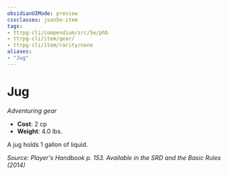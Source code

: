```yaml
---
obsidianUIMode: preview
cssclasses: json5e-item
tags:
- ttrpg-cli/compendium/src/5e/phb
- ttrpg-cli/item/gear/
- ttrpg-cli/item/rarity/none
aliases: 
- "Jug"
---
```

# Jug
*Adventuring gear*  

- **Cost**: 2 cp
- **Weight**: 4.0 lbs.

A jug holds 1 gallon of liquid.

*Source: Player's Handbook p. 153. Available in the <span title='Systems Reference Document (5.1)'>SRD</span> and the Basic Rules (2014)*